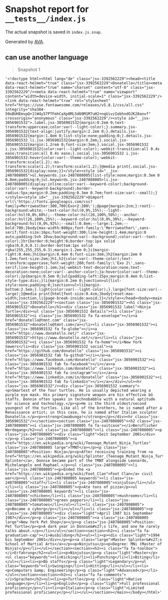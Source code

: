 # Snapshot report for `__tests__/index.js`

The actual snapshot is saved in `index.js.snap`.

Generated by [AVA](https://ava.li).

## can use another language

> Snapshot 1

    '<!doctype html><html lang="de" class="jsx-3392562229"><head><title data-react-helmet="true" class="jsx-3392562229">Donatello</title><meta data-react-helmet="true" name="charset" content="utf-8" class="jsx-3392562229"/><meta data-react-helmet="true" name="viewport" content="width=device-width, initial-scale=1" class="jsx-3392562229"/><link data-react-helmet="true" rel="stylesheet" href="https://use.fontawesome.com/releases/v5.8.1/css/all.css" integrity="sha384-50oBUHEmvpQ+1lW4y57PTFmhCaXp0ML5d60M1M7uH2+nqUivzIebhndOJK28anvf" crossorigin="anonymous" class="jsx-3392562229"/><style id="__jsx-3056901532">.label.jsx-3056901532{margin:0.2em 0;text-transform:uppercase;color:var(--light-color);}.summary.jsx-3056901532{text-align:justify;margin:2.2em 0;}.details.jsx-3056901532{margin:1.8em 0;list-style:none;padding:0;}.details.jsx-3056901532 li.jsx-3056901532{margin:0.2em;}.social.jsx-3056901532{margin:1.2rem 0;font-size:3em;}.social.jsx-3056901532 i.jsx-3056901532{color:var(--light-color);-webkit-transition:all 0.4s ease;transition:all 0.4s ease;}.social.jsx-3056901532 i.jsx-3056901532:hover{color:var(--theme-color);-webkit-transform:scale(1.2);-ms-transform:scale(1.2);transform:scale(1.2);}@media print{.social.jsx-3056901532{display:none;}}</style><style id="__jsx-2407808005">ul.keywords.jsx-2407808005{list-style:none;margin:0.3em 0 0.8em;padding:0;}ul.keywords.jsx-2407808005>li.jsx-2407808005{display:inline;color:var(--keyword-color);background-color:var(--keyword-background);border-radius:5px;margin:0.2em;padding:0.3em 0.7em;font-size:var(--small);}</style><style id="__jsx-3392562229">@import url(\'https://fonts.googleapis.com/css?family=Merriweather:300,700|Exo+2:200\');@page{margin:2cm;}:root{--background:white;--text-color:hsl(0,0%,15%);--light-color:hsl(0,0%,60%);--theme-color:hsl(26,100%,50%);--anchor-color:hsl(26,100%,25%);--keyword-color:hsl(0,0%,30%);--keyword-background:hsl(0,0%,92%);--small:0.8em;--large:1.2em;--bold:700;}body{max-width:800px;font-family:\'Merriweather\',sans-serif;font-size:16px;font-weight:300;line-height:1.4em;margin:0 auto;padding:5vh 10vw;background:var(--background);color:var(--text-color);}hr{border:0;height:0;border-top:1px solid rgba(0,0,0,0.1);border-bottom:1px solid rgba(255,255,255,0.3);margin:1.2em 0;}i{margin-right:0.4em;}h1{margin:0.4em 0;font-size:3em;}h2{margin:2em 0 1.2em;font-size:2em;}h1,h2{color:var(--theme-color);text-transform:uppercase;font-weight:200;font-family:\'Exo 2\',sans-serif;line-height:1.1em;}a{-webkit-text-decoration:none;text-decoration:none;color:var(--anchor-color);}a:hover{color:var(--theme-color);}p{margin:0.5em 0;}ul{padding-left:25px;margin:0.4em 0;list-style-type:disc;}li{margin:0.2em 0;}section>ul{list-style:none;padding:0;}section>ul>li{margin-bottom:2.5em;}.light{color:var(--light-color);}.large{font-size:var(--large);}@media print{html{font-size:0.4cm;}body{reset:max-width;}section,li{page-break-inside:avoid;}}</style></head><body><main class="jsx-3392562229"><section class="jsx-3056901532"><h1 class="jsx-3056901532">Donatello</h1><div class="jsx-3056901532 label">Ninja Turtle</div><ul class="jsx-3056901532 details"><li class="jsx-3056901532"><i class="jsx-3056901532 fa fa-envelope"></i><a href="donatello@tmnt.com" class="jsx-3056901532">donatello@tmnt.com</a></li><li class="jsx-3056901532"><i class="jsx-3056901532 fa fa-globe"></i><a href="https://www.donatello.net/" class="jsx-3056901532">https://www.donatello.net/</a></li><li class="jsx-3056901532"><i class="jsx-3056901532 fa fa-home"></i>New York Sewers</li><div class="jsx-3056901532 social"><a href="https://github.com/donatello" class="jsx-3056901532"><i class="jsx-3056901532 fab fa-github"></i></a><a href="https://www.facebook.com/donatello" class="jsx-3056901532"><i class="jsx-3056901532 fab fa-facebook"></i></a><a href="https://www.linkedin.com/donatello" class="jsx-3056901532"><i class="jsx-3056901532 fab fa-instagram"></i></a><a href="https://www.linkedin.com/in/donatello" class="jsx-3056901532"><i class="jsx-3056901532 fab fa-linkedin"></i></a></div></ul><hr class="jsx-3056901532"/><div class="jsx-3056901532 summary"><p>Smartest of the four turtles. He is usually depicted wearing a purple eye mask. His primary signature weapon are his effective bō staffs. Donnie often speaks in technobabble with a natural aptitude for science and technology.</p><p>He is the third oldest/second youngest of the turtles. Like all of the brothers, he is named after a Renaissance artist; in this case, he is named after Italian sculptor Donatello.</p><p><strong>Cowabunga!</strong></p></div><hr class="jsx-3056901532"/></section><section class="jsx-2407808005"><h2 class="jsx-2407808005"><i class="jsx-2407808005 fa fa-suitcase"></i>Beruflicher Werdegang</h2><ul class="jsx-2407808005"><li class="jsx-2407808005"><p class="jsx-2407808005"><div class="light">Seit September 2001</div></p><p class="jsx-2407808005"><a href="https://en.wikipedia.org/wiki/Teenage_Mutant_Ninja_Turtles" class="jsx-2407808005 large">TMNT</a></p><p class="jsx-2407808005">Position: Ninja</p><p>After receiving training from <a href="https://en.wikipedia.org/wiki/Splinter_(Teenage_Mutant_Ninja_Turtles)">Master Splinter</a>, Donnie became part of the TMNT alongside Leonardo, Michelangelo and Raphael.</p><ul class="jsx-2407808005"><li class="jsx-2407808005"><p>Ended the <a href="https://en.wikipedia.org/wiki/Foot_Clan">Foot Clan</a> civil war</p><ul class="jsx-2407808005 keywords"><li class="jsx-2407808005">staff</li><li class="jsx-2407808005">ninjutsu</li></ul></li><li class="jsx-2407808005"><p>Ate tons of pizza</p><ul class="jsx-2407808005 keywords"><li class="jsx-2407808005">chicken</li><li class="jsx-2407808005">mushrooms</li><li class="jsx-2407808005">green peppers</li><li class="jsx-2407808005">tomatoes</li></ul></li><li class="jsx-2407808005"><p>Became a cyborg</p></li></ul></li><li class="jsx-2407808005"><p class="jsx-2407808005"><div class="light">April 1987 bis September 1987</div></p><p class="jsx-2407808005"><a class="jsx-2407808005 large">New York Pet Shop</a></p><p class="jsx-2407808005">Position: Pet Turtle</p><p>A dark year in Donnie&#x27;s life, and one he rarely talks about.</p></li></ul></section><section><h2><i class="fa fa-graduation-cap"></i>Ausbildung</h2><ul><li><p><div class="light">1994 bis September 2001</div></p><p><a class="large">Master Splinter&#x27;s School of Martial Arts</a></p><p>Ninjutsu</p><p>Degree: MNi (Master of Ninja)</p></li></ul></section><section><h2><i class="fa fa-toolbox"></i>Erfahrung</h2><ul><li><p>Ninjutsu</p><p class="light">Master</p><ul class="keywords"><li>Kicking</li><li>Punching</li><li>Biting</li></ul></li><li><p>Bō staffs</p><p class="light">Legendary</p><ul class="keywords"><li>Swinging</li><li>Hitting</li></ul></li><li><p>Computers &amp; Engineering</p><p class="light">Advanced</p></li></ul></section><section><h2><i class="fa fa-comments"></i>Sprachen</h2><ul><li><p>Turtle</p><p class="light">Native language</p></li><li><p>English</p><p class="light">Full professional proficiency</p></li><li><p>Italian</p><p class="light">Limited professional proficiency</p></li></ul></section></main></body></html>'
